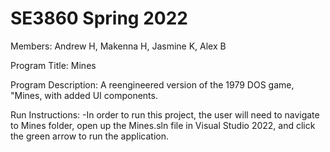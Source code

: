# SE3860 Spring 2022

Members: Andrew H, Makenna H, Jasmine K, Alex B

Program Title: Mines

Program Description: A reengineered version of the 1979 DOS game, "Mines, with added UI components.

Run Instructions: -In order to run this project, the user will need to navigate to Mines folder, open up the Mines.sln file in Visual Studio 2022, and click the green arrow to run the application.

